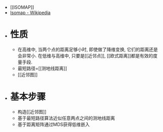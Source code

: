 - [[ISOMAP]]
- [Isomap - Wikipedia](https://en.wikipedia.org/wiki/Isomap)
- # 性质
	- 在高维中, 当两个点的距离足够小时, 即使做了降维变换, 它们的距离还是会非常小. 在低维与高维中, 只要是[[近邻点]], [[欧式距离]]都是有效的度量手段.
	- 最短路径=[[测地线距离]]
	- [[近邻图]]
- # 基本步骤
	- 构造[[近邻图]]
	- 基于最短路径算法近似任意两点之间的测地线距离
	- 基于距离矩阵通过MDS获得低维嵌入